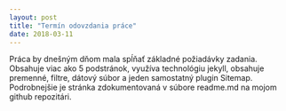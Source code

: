 ```yaml
---
layout: post
title: "Termín odovzdania práce"
date: 2018-03-11
---
```


Práca by dnešným dňom mala spĺňať základné požiadávky zadania. Obsahuje viac ako 5 podstránok, využíva technológiu jekyll, obsahuje premenné, filtre, dátový súbor a jeden samostatný plugin
Sitemap. Podrobnejšie je stránka zdokumentovaná v súbore readme.md na mojom github repozitári.
